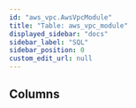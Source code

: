```yaml
---
id: "aws_vpc.AwsVpcModule"
title: "Table: aws_vpc_module"
displayed_sidebar: "docs"
sidebar_label: "SQL"
sidebar_position: 0
custom_edit_url: null
---
```


## Columns
